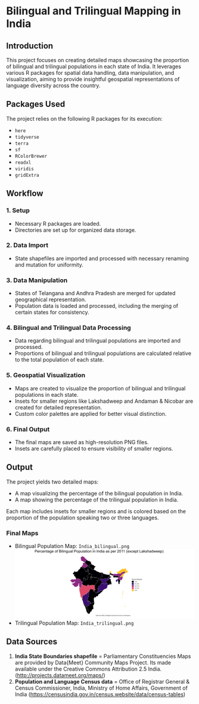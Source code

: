# Bilingual and Trilingual Mapping in India

## Introduction
This project focuses on creating detailed maps showcasing the proportion of bilingual and trilingual populations in each state of India. It leverages various R packages for spatial data handling, data manipulation, and visualization, aiming to provide insightful geospatial representations of language diversity across the country.

## Packages Used
The project relies on the following R packages for its execution:
- `here`
- `tidyverse`
- `terra`
- `sf`
- `RColorBrewer`
- `readxl`
- `viridis`
- `gridExtra`

## Workflow

### 1. Setup
- Necessary R packages are loaded.
- Directories are set up for organized data storage.

### 2. Data Import
- State shapefiles are imported and processed with necessary renaming and mutation for uniformity.

### 3. Data Manipulation
- States of Telangana and Andhra Pradesh are merged for updated geographical representation.
- Population data is loaded and processed, including the merging of certain states for consistency.

### 4. Bilingual and Trilingual Data Processing
- Data regarding bilingual and trilingual populations are imported and processed.
- Proportions of bilingual and trilingual populations are calculated relative to the total population of each state.

### 5. Geospatial Visualization
- Maps are created to visualize the proportion of bilingual and trilingual populations in each state.
- Insets for smaller regions like Lakshadweep and Andaman & Nicobar are created for detailed representation.
- Custom color palettes are applied for better visual distinction.

### 6. Final Output
- The final maps are saved as high-resolution PNG files.
- Insets are carefully placed to ensure visibility of smaller regions.

## Output
The project yields two detailed maps:
- A map visualizing the percentage of the bilingual population in India.
- A map showing the percentage of the trilingual population in India.

Each map includes insets for smaller regions and is colored based on the proportion of the population speaking two or three languages.

### Final Maps
- Bilingual Population Map: `India_bilingual.png`
![Bilingual population](https://github.com/SamMajumder/GeoVizHub/blob/main/IndiaTrilingual/India_bilingual.png)
- Trilingual Population Map: `India_trilingual.png`

## Data Sources
1) **India State Boundaries shapefile** = Parliamentary Constituencies Maps are provided by Data{Meet} Community Maps Project. Its made available under the Creative Commons Attribution 2.5 India. (http://projects.datameet.org/maps/)
2) **Population and Language Census data** = Office of Registrar General & Census Commissioner, India, Ministry of Home Affairs, Government of India (https://censusindia.gov.in/census.website/data/census-tables)
